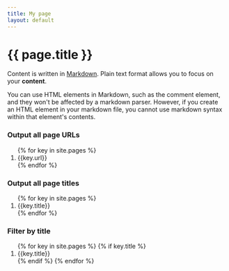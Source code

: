 ```yaml
---
title: My page
layout: default
---
```


# {{ page.title }}

Content is written in [Markdown](https://learnxinyminutes.com/docs/markdown/).
Plain text format allows you to focus on your **content**.

You can use HTML elements in Markdown, such as the comment element, and they won't
be affected by a markdown parser. However, if you create an HTML element in your
markdown file, you cannot use markdown syntax within that element's contents.

  ### Output all page URLs
  <ol>
    {% for key in site.pages %}
      <li>{{key.url}}</li>
    {% endfor %}
  </ol>

  ### Output all page titles
  <ol>
    {% for key in site.pages %}
      <li>{{key.title}}</li>
    {% endfor %}
  </ol>

  ### Filter by title
  <ol>
    {% for key in site.pages %}
    {% if key.title %}
        <li>{{key.title}}</li>
    {% endif %}
    {% endfor %}
</ol>
</div>
